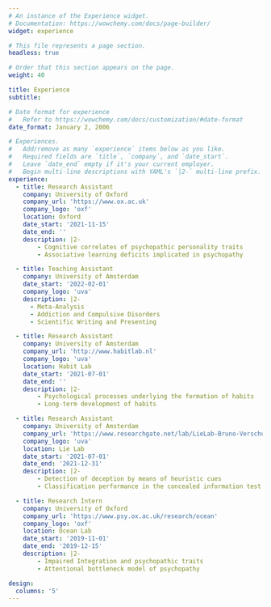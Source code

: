 ```yaml
---
# An instance of the Experience widget.
# Documentation: https://wowchemy.com/docs/page-builder/
widget: experience

# This file represents a page section.
headless: true

# Order that this section appears on the page.
weight: 40

title: Experience
subtitle:

# Date format for experience
#   Refer to https://wowchemy.com/docs/customization/#date-format
date_format: January 2, 2006

# Experiences.
#   Add/remove as many `experience` items below as you like.
#   Required fields are `title`, `company`, and `date_start`.
#   Leave `date_end` empty if it's your current employer.
#   Begin multi-line descriptions with YAML's `|2-` multi-line prefix.
experience:
  - title: Research Assistant
    company: University of Oxford
    company_url: 'https://www.ox.ac.uk'
    company_logo: 'oxf'
    location: Oxford
    date_start: '2021-11-15'
    date_end: ''
    description: |2-
        - Cognitive correlates of psychopathic personality traits
        - Associative learning deficits implicated in psychopathy

  - title: Teaching Assistant
    company: University of Amsterdam
    date_start: '2022-02-01'
    company_logo: 'uva'
    description: |2-
      - Meta-Analysis
      - Addiction and Compulsive Disorders
      - Scientific Writing and Presenting

  - title: Research Assistant
    company: University of Amsterdam
    company_url: 'http://www.habitlab.nl'
    company_logo: 'uva'
    location: Habit Lab
    date_start: '2021-07-01'
    date_end: ''
    description: |2-
        - Psychological processes underlying the formation of habits
        - Long-term development of habits

  - title: Research Assistant
    company: University of Amsterdam
    company_url: 'https://www.researchgate.net/lab/LieLab-Bruno-Verschuere'
    company_logo: 'uva'
    location: Lie Lab
    date_start: '2021-07-01'
    date_end: '2021-12-31'
    description: |2-
        - Detection of deception by means of heuristic cues
        - Classification performance in the concealed information test

  - title: Research Intern
    company: University of Oxford
    company_url: 'https://www.psy.ox.ac.uk/research/ocean'
    company_logo: 'oxf'
    location: Ocean Lab
    date_start: '2019-11-01'
    date_end: '2019-12-15'
    description: |2-
        - Impaired Integration and psychopathic traits
        - Attentional bottleneck model of psychopathy

design:
  columns: '5'
---
```

